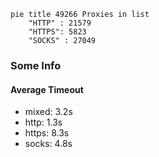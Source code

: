 
```mermaid
pie title 49266 Proxies in list
    "HTTP" : 21579
    "HTTPS": 5823
    "SOCKS" : 27049
```

### Some Info
#### Average Timeout

- mixed: 3.2s
- http: 1.3s
- https: 8.3s
- socks: 4.8s